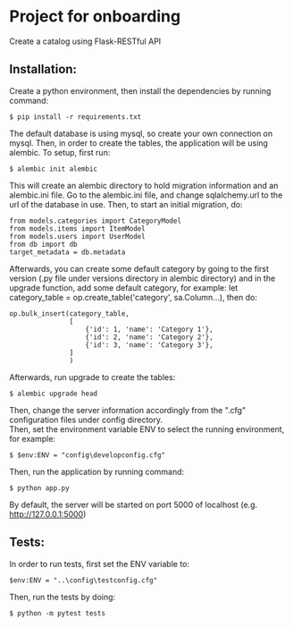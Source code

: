 # Project for onboarding
Create a catalog using Flask-RESTful API

## Installation:
Create a python environment, then install the dependencies by running command:
```
$ pip install -r requirements.txt
```
The default database is using mysql, so create your own connection on mysql.
Then, in order to create the tables, the application will be using alembic. To setup, first run:
```
$ alembic init alembic
```
This will create an alembic directory to hold migration information and an alembic.ini file. Go to the alembic.ini file, and change
sqlalchemy.url to the url of the database in use. Then, to start an initial migration, do:
```
from models.categories import CategoryModel
from models.items import ItemModel
from models.users import UserModel
from db import db
target_metadata = db.metadata
```
Afterwards, you can create some default category by going to the first version (.py file under versions directory in alembic directory) and in the upgrade function,
add some default category, for example: let category_table = op.create_table('category', sa.Column...), then do:
```
op.bulk_insert(category_table,
               [
                   {'id': 1, 'name': 'Category 1'},
                   {'id': 2, 'name': 'Category 2'},
                   {'id': 3, 'name': 'Category 3'},
               ]
               )
```
Afterwards, run upgrade to create the tables:
```
$ alembic upgrade head
```
Then, change the server information accordingly from the ".cfg" configuration files under config directory. \
Then, set the environment variable ENV to select the running environment, for example:
```
$ $env:ENV = "config\developconfig.cfg"
```
Then, run the application by running command:
```
$ python app.py
```
By default, the server will be started on port 5000 of localhost (e.g. http://127.0.0.1:5000)

## Tests:
In order to run tests, first set the ENV variable to:
```
$env:ENV = "..\config\testconfig.cfg"
```
Then, run the tests by doing:
```
$ python -m pytest tests
```

